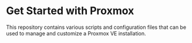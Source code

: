 # Get Started with Proxmox
This repository contains various scripts and configuration files that can be used to manage and customize a Proxmox VE installation.
